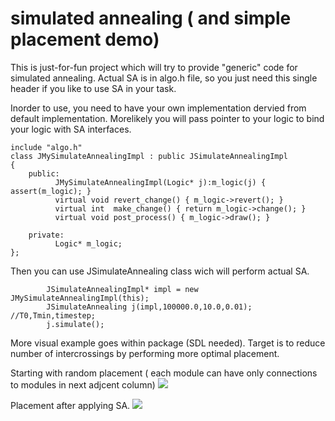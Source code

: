 # simulated annealing ( and simple placement demo)
This is just-for-fun project which will try to provide "generic" code for simulated annealing.
Actual SA is in algo.h file, so you just need this single header if you like to use SA in your task.

Inorder to use, you need to have your own implementation dervied from default implementation.
Morelikely you will pass pointer to your logic to bind your logic with SA interfaces. 

```
include "algo.h"
class JMySimulateAnnealingImpl : public JSimulateAnnealingImpl
{
    public:
          JMySimulateAnnealingImpl(Logic* j):m_logic(j) { assert(m_logic); }
          virtual void revert_change() { m_logic->revert(); }
          virtual int  make_change() { return m_logic->change(); }
          virtual void post_process() { m_logic->draw(); }

    private:  
          Logic* m_logic;
};
```

Then you can use JSimulateAnnealing class wich will perform actual SA. 

```
        JSimulateAnnealingImpl* impl = new JMySimulateAnnealingImpl(this);
        JSimulateAnnealing j(impl,100000.0,10.0,0.01); //T0,Tmin,timestep;
        j.simulate();
```


More visual example goes within package (SDL needed).
Target is to reduce number of intercrossings by performing more optimal placement.

Starting with random placement ( each module can have only connections to modules in next adjcent column)
<img src="https://image.ibb.co/n428La/bsmall.png">

Placement after applying SA.
<img src="https://image.ibb.co/cHreRF/asmall.png">

